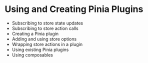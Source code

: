 # Using and Creating Pinia Plugins

- Subscribing to store state updates
- Subscribing to store action calls
- Creating a Pinia plugin
- Adding and using store options
- Wrapping store actions in a plugin
- Using existing Pinia plugins
- Using composables